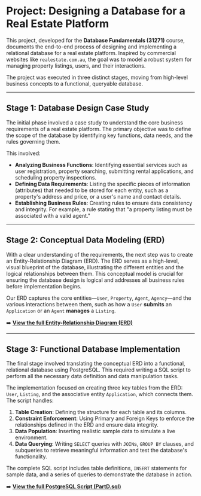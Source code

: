 # Project: Designing a Database for a Real Estate Platform

This project, developed for the **Database Fundamentals (31271)** course, documents the end-to-end process of designing and implementing a relational database for a real estate platform. Inspired by commercial websites like `realestate.com.au`, the goal was to model a robust system for managing property listings, users, and their interactions.

The project was executed in three distinct stages, moving from high-level business concepts to a functional, queryable database.

---

## Stage 1: Database Design Case Study

The initial phase involved a case study to understand the core business requirements of a real estate platform. The primary objective was to define the scope of the database by identifying key functions, data needs, and the rules governing them.

This involved:
*   **Analyzing Business Functions**: Identifying essential services such as user registration, property searching, submitting rental applications, and scheduling property inspections.
*   **Defining Data Requirements**: Listing the specific pieces of information (attributes) that needed to be stored for each entity, such as a property's address and price, or a user's name and contact details.
*   **Establishing Business Rules**: Creating rules to ensure data consistency and integrity. For example, a rule stating that "a property listing must be associated with a valid agent."

---

## Stage 2: Conceptual Data Modeling (ERD)

With a clear understanding of the requirements, the next step was to create an Entity-Relationship Diagram (ERD). The ERD serves as a high-level, visual blueprint of the database, illustrating the different entities and the logical relationships between them. This conceptual model is crucial for ensuring the database design is logical and addresses all business rules before implementation begins.

Our ERD captures the core entities—`User`, `Property`, `Agent`, `Agency`—and the various interactions between them, such as how a `User` **submits** an `Application` or an `Agent` **manages** a `Listing`.

➡️ **[View the full Entity-Relationship Diagram (ERD)](./erd.PNG)**

---

## Stage 3: Functional Database Implementation

The final stage involved translating the conceptual ERD into a functional, relational database using PostgreSQL. This required writing a SQL script to perform all the necessary data definition and data manipulation tasks.

The implementation focused on creating three key tables from the ERD: `User`, `Listing`, and the associative entity `Application`, which connects them. The script handles:
1.  **Table Creation**: Defining the structure for each table and its columns.
2.  **Constraint Enforcement**: Using Primary and Foreign Keys to enforce the relationships defined in the ERD and ensure data integrity.
3.  **Data Population**: Inserting realistic sample data to simulate a live environment.
4.  **Data Querying**: Writing `SELECT` queries with `JOIN`s, `GROUP BY` clauses, and subqueries to retrieve meaningful information and test the database's functionality.

The complete SQL script includes table definitions, `INSERT` statements for sample data, and a series of queries to demonstrate the database in action.

➡️ **[View the full PostgreSQL Script (PartD.sql)](./PartD.sql)**

